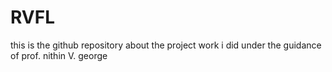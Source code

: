 # RVFL
this is the github repository about the project work i did under the guidance of prof. nithin V. george
